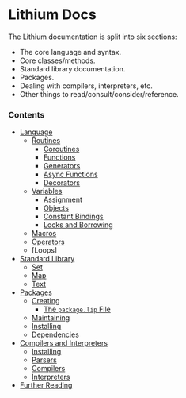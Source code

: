 # Lithium Docs

The Lithium documentation is split into six sections:
 * The core language and syntax.
 * Core classes/methods.
 * Standard library documentation.
 * Packages.
 * Dealing with compilers, interpreters, etc.
 * Other things to read/consult/consider/reference.

### Contents

* [Language](./language/index.md)
	* [Routines](./language/routines/index.md)
        * [Coroutines](./language/routines/coroutines.md)
        * [Functions](./language/routines/functions.md)
        * [Generators](./language/routines/generators.md)
        * [Async Functions](./language/routines/async.md)
        * [Decorators](./language/routines/decorators.md)
	* [Variables](./language/variables/index.md)
        * [Assignment](./language/variables/assignments.md)
        * [Objects](./language/variables/objects.md)
        * [Constant Bindings](./language/variables/constants.md)
        * [Locks and Borrowing](./language/variables/mutex.md)
	* [Macros](./language/macros/index.md)
    * [Operators](./language/operators.md)
    * [Loops]
* [Standard Library](./stdlib/index.md)
    * [Set](./stdlib/set/index.md)
    * [Map](./stdlib/map/index.md)
    * [Text](./stdlib/text/index.md)
* [Packages](./packages/index.md)
	* [Creating](./packages/creating.md)
        * [The `package.lip` File](./packages/lip-file.md)
	* [Maintaining](./packages/maintaing.md)
	* [Installing](./packages/installing.md)
	* [Dependencies](./packages/dependencies.md)
* [Compilers and Interpreters](./implementations/index.md)
	* [Installing](./implementations/installing.md)
	* [Parsers](./implementations/parsers.md)
	* [Compilers](./implementations/compilers.md)
	* [Interpreters](./implementations/interpreters.md)
* [Further Reading](./appendix/index.md)